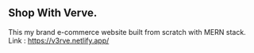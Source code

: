 ## Shop With Verve.

This my brand e-commerce website built from scratch with MERN stack.
Link : https://v3rve.netlify.app/   

